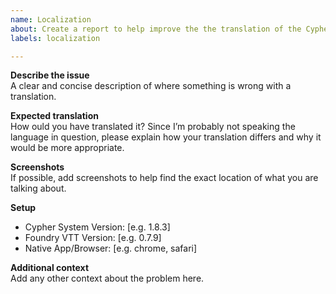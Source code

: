 ```yaml
---
name: Localization
about: Create a report to help improve the the translation of the Cypher System for Foundry VTT
labels: localization

---
```


**Describe the issue**  
A clear and concise description of where something is wrong with a translation.

**Expected translation**  
How ould you have translated it? Since I’m probably not speaking the language in question, please explain how your translation differs and why it would be more appropriate.

**Screenshots**  
If possible, add screenshots to help find the exact location of what you are talking about.

**Setup**  
 - Cypher System Version: [e.g. 1.8.3]
 - Foundry VTT Version: [e.g. 0.7.9]
 - Native App/Browser: [e.g. chrome, safari]

**Additional context**  
Add any other context about the problem here.
